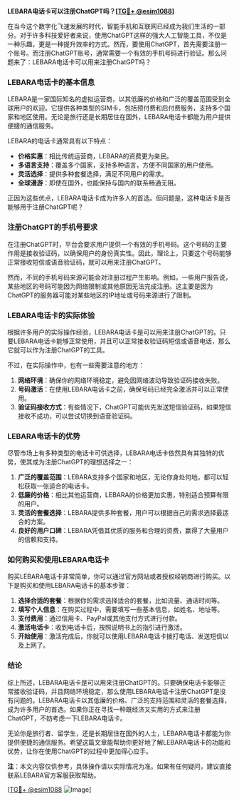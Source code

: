 **LEBARA电话卡可以注册ChatGPT吗？[[TG💪+ @esim1088](https://t.me/s/esim1088)]**

在当今这个数字化飞速发展的时代，智能手机和互联网已经成为我们生活的一部分。对于许多科技爱好者来说，使用ChatGPT这样的强大人工智能工具，不仅是一种乐趣，更是一种提升效率的方式。然而，要使用ChatGPT，首先需要注册一个账号。而注册ChatGPT账号，通常需要一个有效的手机号码进行验证。那么问题来了：LEBARA电话卡可以用来注册ChatGPT吗？

### LEBARA电话卡的基本信息

LEBARA是一家国际知名的虚拟运营商，以其低廉的价格和广泛的覆盖范围受到全球用户的欢迎。它提供各种类型的SIM卡，包括预付费和后付费服务，支持多个国家和地区使用。无论是旅行还是长期居住在国外，LEBARA电话卡都能为用户提供便捷的通信服务。

LEBARA的电话卡通常具有以下特点：
- **价格实惠**：相比传统运营商，LEBARA的资费更为亲民。
- **多语言支持**：覆盖多个国家，支持多种语言，方便不同国家的用户使用。
- **灵活选择**：提供多种套餐选择，满足不同用户的需求。
- **全球漫游**：即使在国外，也能保持与国内的联系畅通无阻。

正因为这些优点，LEBARA电话卡成为许多人的首选。但问题是，这种电话卡是否能够用于注册ChatGPT呢？

### 注册ChatGPT的手机号要求

在注册ChatGPT时，平台会要求用户提供一个有效的手机号码。这个号码的主要作用是接收验证码，以确保用户的身份真实性。因此，理论上，只要这个号码能够正常接收短信或语音验证码，就可以用来注册ChatGPT。

然而，不同的手机号码来源可能会对注册过程产生影响。例如，一些用户报告说，某些地区的号码可能因为网络限制或其他原因无法完成注册。这主要是因为ChatGPT的服务器可能对某些地区的IP地址或号码来源进行了限制。

### LEBARA电话卡的实际体验

根据许多用户的实际操作经验，LEBARA电话卡是可以用来注册ChatGPT的。只要LEBARA电话卡能够正常使用，并且可以正常接收验证码短信或语音电话，那么它就可以作为注册ChatGPT的工具。

不过，在实际操作中，也有一些需要注意的地方：
1. **网络环境**：确保你的网络环境稳定，避免因网络波动导致验证码接收失败。
2. **号码激活**：在使用LEBARA电话卡之前，确保号码已经完全激活并可以正常使用。
3. **验证码接收方式**：有些情况下，ChatGPT可能优先发送短信验证码，如果短信接收不成功，可以尝试切换到语音验证码。

### LEBARA电话卡的优势

尽管市场上有多种类型的电话卡可供选择，LEBARA电话卡依然具有其独特的优势，使其成为注册ChatGPT的理想选择之一：

1. **广泛的覆盖范围**：LEBARA支持多个国家和地区，无论你身处何地，都可以轻松获取一张适合的电话卡。
2. **低廉的价格**：相比其他运营商，LEBARA的价格更加实惠，特别适合预算有限的用户。
3. **灵活的套餐选择**：LEBARA提供多种套餐，用户可以根据自己的需求选择最适合的方案。
4. **良好的用户口碑**：LEBARA凭借其优质的服务和合理的资费，赢得了大量用户的信赖和支持。

### 如何购买和使用LEBARA电话卡

购买LEBARA电话卡非常简单，你可以通过官方网站或者授权经销商进行购买。以下是购买和使用LEBARA电话卡的基本步骤：

1. **选择合适的套餐**：根据你的需求选择适合的套餐，比如流量、通话时间等。
2. **填写个人信息**：在购买过程中，需要填写一些基本信息，如姓名、地址等。
3. **支付费用**：通过信用卡、PayPal或其他支付方式进行付款。
4. **激活电话卡**：收到电话卡后，按照说明书上的指引进行激活。
5. **开始使用**：激活完成后，你就可以使用LEBARA电话卡拨打电话、发送短信以及上网了。

### 结论

综上所述，LEBARA电话卡是可以用来注册ChatGPT的。只要确保电话卡能够正常接收验证码，并且网络环境稳定，那么使用LEBARA电话卡注册ChatGPT是没有问题的。LEBARA电话卡以其低廉的价格、广泛的支持范围和灵活的套餐选择，成为许多用户的首选。如果你正在寻找一种既经济又实用的方式来注册ChatGPT，不妨考虑一下LEBARA电话卡。

无论你是旅行者、留学生，还是长期居住在国外的人士，LEBARA电话卡都能为你提供便捷的通信服务。希望这篇文章能帮助你更好地了解LEBARA电话卡的功能和优势，让你在使用ChatGPT的过程中更加得心应手。

**注**：本文内容仅供参考，具体操作请以实际情况为准。如果有任何疑问，建议直接联系LEBARA官方客服获取帮助。

[[TG💪+ @esim1088](https://t.me/s/esim1088) ![Image](https://i.postimg.cc/4NQfJmqS/Snipaste-2025-05-13-00-14-12.png)]